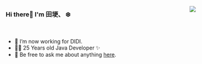 

<!--
### Hi there 👋

**shaogezhu/shaogezhu** is a ✨ _special_ ✨ repository because its `README.md` (this file) appears on your GitHub profile.

Here are some ideas to get you started:

- 🔭 I’m currently working on ...
- 🌱 I’m currently learning ...
- 👯 I’m looking to collaborate on ...
- 🤔 I’m looking for help with ...
- 💬 Ask me about ...
- 📫 How to reach me: ...
- 😄 Pronouns: ...
- ⚡ Fun fact: ...
-->


<a href="https://github.com/shaogezhu"><img align='right' src="https://github-readme-stats.vercel.app/api?username=shaogezhu&show_icons=true"></a>

### Hi there👋 I'm 田埂、 ❄️ 

<!--
[![Blog](http://image.codingce.com.cn/blog/20200819/102828838.svg)](https://shaogezhu.cn/)
[![Folio](https://img.shields.io/badge/Folio-%20-orange?logo=fandango)](https://folio-iota.vercel.app/)
[![Photos](https://img.shields.io/badge/%20Photography-%20-blue?logo=pivotal-tracker)](https://shaogezhu.cn/)
-->  
<br/>

- 🔭 I’m now working for DIDI.
- 👨‍💻 25 Years old Java Developer  ✨
- 💬 Be free to ask me about anything [here](https://github.com/shaogezhu/shaogezhu/issues).
